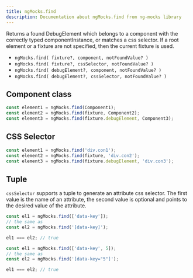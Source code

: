 ```yaml
---
title: ngMocks.find
description: Documentation about ngMocks.find from ng-mocks library
---
```


Returns a found DebugElement which belongs to a component with the correctly typed componentInstance,
or matches a css selector.
If a root element or a fixture are not specified, then the current fixture is used.

- `ngMocks.find( fixture?, component, notFoundValue? )`
- `ngMocks.find( fixture?, cssSelector, notFoundValue? )`
- `ngMocks.find( debugElement?, component, notFoundValue? )`
- `ngMocks.find( debugElement?, cssSelector, notFoundValue? )`

## Component class

```ts
const element1 = ngMocks.find(Component1);
const element2 = ngMocks.find(fixture, Component2);
const element3 = ngMocks.find(fixture.debugElement, Component3);
```

## CSS Selector

```ts
const element1 = ngMocks.find('div.con1');
const element2 = ngMocks.find(fixture, 'div.con2');
const element3 = ngMocks.find(fixture.debugElement, 'div.con3');
```

## Tuple

`cssSelector` supports a tuple to generate an attribute css selector.
The first value is the name of an attribute,
the second value is optional and points to the desired value of the attribute.  

```ts
const el1 = ngMocks.find(['data-key']);
// the same as
const el2 = ngMocks.find('[data-key]');

el1 === el2; // true
```

```ts
const el1 = ngMocks.find(['data-key', 5]);
// the same as
const el2 = ngMocks.find('[data-key="5"]');

el1 === el2; // true
```
